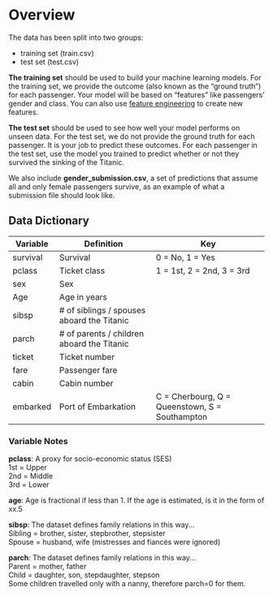 # Overview

The data has been split into two groups:

* training set (train.csv)
* test set (test.csv)

 **The training set** should be used to build your machine learning models. For the training set, we provide the outcome (also known as the “ground truth”) for each passenger. Your model will be based on “features” like passengers’ gender and class. You can also use  [feature engineering](https://triangleinequality.wordpress.com/2013/09/08/basic-feature-engineering-with-the-titanic-data/) to create new features.

**The test set** should be used to see how well your model performs on unseen data. For the test set, we do not provide the ground truth for each passenger. It is your job to predict these outcomes. For each passenger in the test set, use the model you trained to predict whether or not they survived the sinking of the Titanic.

We also include **gender\_submission.csv**, a set of predictions that assume all and only female passengers survive, as an example of what a submission file should look like.

## Data Dictionary

| **Variable** | **Definition** | **Key** |
| --- | --- | --- |
| survival | Survival | 0 \= No, 1 \= Yes |
| pclass | Ticket class | 1 \= 1st, 2 \= 2nd, 3 \= 3rd |
| sex | Sex |  |
| Age | Age in years |  |
| sibsp | \# of siblings / spouses aboard the Titanic |  |
| parch | \# of parents / children aboard the Titanic |  |
| ticket | Ticket number |  |
| fare | Passenger fare |  |
| cabin | Cabin number |  |
| embarked | Port of Embarkation | C \= Cherbourg, Q \= Queenstown, S \= Southampton |

### Variable Notes

**pclass**: A proxy for socio\-economic status (SES)  
 1st \= Upper  
 2nd \= Middle  
 3rd \= Lower  
  
 **age**: Age is fractional if less than 1\. If the age is estimated, is it in the form of xx.5  
  
 **sibsp**: The dataset defines family relations in this way...  
 Sibling \= brother, sister, stepbrother, stepsister  
 Spouse \= husband, wife (mistresses and fiancés were ignored)  
  
 **parch**: The dataset defines family relations in this way...  
 Parent \= mother, father  
 Child \= daughter, son, stepdaughter, stepson  
 Some children travelled only with a nanny, therefore parch\=0 for them.
